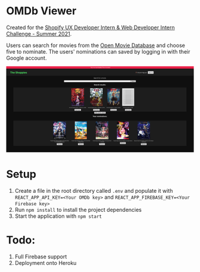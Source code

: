 # OMDb Viewer
Created for the [Shopify UX Developer Intern & Web Developer Intern Challenge - Summer 2021](https://docs.google.com/document/d/1AZO0BZwn1Aogj4f3PDNe1mhq8pKsXZxtrG--EIbP_-w/edit?usp=sharing).

Users can search for movies from the [Open Movie Database](http://www.omdbapi.com/) and choose five to nominate. The users' nominations can saved by logging in with their Google account.

![A screenshot of the application](sample.png "The Shoppies")
# Setup
1. Create a file in the root directory called `.env` and populate it with `REACT_APP_API_KEY=<Your OMDb key>` and `REACT_APP_FIREBASE_KEY=<Your Firebase key>`
2. Run `npm install` to install the project dependencies
3. Start the application with `npm start`

# Todo:
1. Full Firebase support
2. Deployment onto Heroku